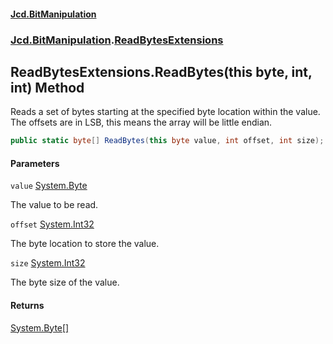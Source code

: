 #### [Jcd.BitManipulation](index.md 'index')
### [Jcd.BitManipulation](Jcd.BitManipulation.md 'Jcd.BitManipulation').[ReadBytesExtensions](Jcd.BitManipulation.ReadBytesExtensions.md 'Jcd.BitManipulation.ReadBytesExtensions')

## ReadBytesExtensions.ReadBytes(this byte, int, int) Method

Reads a set of bytes starting at the specified byte location within the value.  
The offsets are in LSB, this means the array will be little endian.

```csharp
public static byte[] ReadBytes(this byte value, int offset, int size);
```
#### Parameters

<a name='Jcd.BitManipulation.ReadBytesExtensions.ReadBytes(thisbyte,int,int).value'></a>

`value` [System.Byte](https://docs.microsoft.com/en-us/dotnet/api/System.Byte 'System.Byte')

The value to be read.

<a name='Jcd.BitManipulation.ReadBytesExtensions.ReadBytes(thisbyte,int,int).offset'></a>

`offset` [System.Int32](https://docs.microsoft.com/en-us/dotnet/api/System.Int32 'System.Int32')

The byte location to store the value.

<a name='Jcd.BitManipulation.ReadBytesExtensions.ReadBytes(thisbyte,int,int).size'></a>

`size` [System.Int32](https://docs.microsoft.com/en-us/dotnet/api/System.Int32 'System.Int32')

The byte size of the value.

#### Returns
[System.Byte](https://docs.microsoft.com/en-us/dotnet/api/System.Byte 'System.Byte')[[]](https://docs.microsoft.com/en-us/dotnet/api/System.Array 'System.Array')